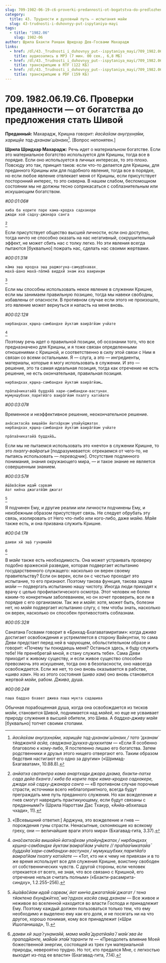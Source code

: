 ```yaml
---
slug: 709-1982-06-19-c6-proverki-predannosti-ot-bogatstva-do-predlozheniya-stat-shivoj
category:
  title: 43. Трудности и духовный путь — испытания майи
  slug: 43-trudnosti-i-duhovnyy-put-ispytaniya-mayi
tags:
  - title: "1982.06"
    slug: 1982-06
author: Шрила Бхакти Ракшак Шридхар Дев-Госвами Махарадж
links:
  - href: /dl/43._Trudnosti_i_duhovnyy_put--ispytaniya_mayi/709_1982.06.19.C6_SridharMj_Proverki_predannosti--ot_bogatstva_do_predlozhenija_stat_Shivoj.mp3
    title: аудиозапись в MP3 (7 мин. 00 сек., 6,8 МБ)
  - href: /dl/43._Trudnosti_i_duhovnyy_put--ispytaniya_mayi/709_1982.06.19.C6_SridharMj_Proverki_predannosti--ot_bogatstva_do_predlozhenija_stat_Shivoj.rtf
    title: транскрипцию в RTF (122 КБ)
  - href: /dl/43._Trudnosti_i_duhovnyy_put--ispytaniya_mayi/709_1982.06.19.C6_SridharMj_Proverki_predannosti--ot_bogatstva_do_predlozhenija_stat_Shivoj.pdf
    title: транскрипцию в PDF (159 КБ)
---
```


# 709. 1982.06.19.C6. Проверки преданности — от богатства до предложения стать Шивой

**Преданный:** Махарадж, Кришна говорит: *йасйа̄хам анугр̣хн̣а̄ми, хариш̣йе тад-дханам̇ ш́анаих̣*[^_ftn1]. [Вопрос непонятен.]

**Шрила Шридхар Махарадж:** Речь идет о материальном богатстве. Если это материальное богатство используется для Кришны, тогда все в порядке. Если оно используется в личных интересах, то это плохо. Повсюду это так, принцип таков: если что-то делается для Кришны, для преданного Кришны или для подобного явления, тогда все в порядке, но если любое явление отвлекает меня от Кришны, если присутствует посторонний интерес, то это скверна. В нашем слабом, беспомощном состоянии мы не должны тесно соприкасаться с соблазнительным или искушающим богатством.

*#00:01:06#*

    киба ба корите паре кама-кродха садхакере
    джади хой садху-джанара санга
[^_ftn2]

Если присутствует общество высшей личности, если оно доступно, тогда ничто не способно оказать на нас негативный, сокрушительный эффект, не может сбить нас с толку легко. Но эти явления всегда пытаются [буквально] пожрать нас, сделать нас своими жертвами.

*#00:01:31#*

    ка̄ма эш̣а кродха эш̣а раджогун̣а-самудбхавах̣
    маха̄-ш́ано маха̄-па̄пма̄ виддхй энам иха ваирин̣ам
[^_ftn3]

Если мы способны использовать некое явление в служении Кришне, если мы занимаем правильную позицию, тогда мы навеки свободны, избавлены от опасности. В противном случае если этого не произошло, это явление может вернуться и напасть на меня вновь.

*#00:02:12#*

    нирбандхах̣ кр̣шн̣а-самбандхе йуктам̇ ваира̄гйам учйате
[^_ftn4]

Поэтому речь идет о правильной позиции, об осознании того, что все предназначено для Кришны, и я тоже связан определенными отношениями с Кришной, и соответственно в силу этой связи с Ним я связан со всеми остальными. Я — слуга, а это — ингредиенты, материалы, которые я могу использовать в служении. И это — решение, это та самая идеальная позиция, тогда как отречение не есть решение, не есть окончательная, правильная позиция.

    нирбандхах̣ кр̣шн̣а-самбандхе йуктам̇ ваира̄гйам…

    пра̄паа̄чикатайа̄ буддхйа̄ хари-самбандхи-вастунах̣
    мумукшубхих̣ паритйа̄го ваира̄гйам̇ пхалгу катхйате

*#00:03:07#*

Временное и неэффективное решение, неокончательное решение.

    ана̄сактасйа вишайа̄н йатха̄рхам упайун̃джатах̣
    нирбандхах̣ кр̣шн̣а-самбандхе йуктам̇ ваира̄гйам учйате

    пра̄паа̄чикатайа̄ буддхйа̄…

Если мы не пытаемся использовать это «нечто» в служении Кришне, то это *пхалгу-вайрагья* [подразумевается: отрекаемся от чего-то, не пытаясь использовать — *переводчик*]. Отсутствие подлинного понимания, знания окружающего мира, — и такое знание не является совершенным знанием.

*#00:03:57#*

    ӣш́а̄ва̄сйам идам̐ сарвам̇
    йат кин̃ча джагатйа̄м̇ джагат
[^_ftn5]

Я подчинен Ему, и другие реалии или личности подчинены Ему, и неизбежным образом присутствует связь. Не следует обрубать эту связь, изолировать от Него что-либо или кого-либо, даже *майю. Майя* также есть, и она призвана служить Кришне.

*#00:04:17#*

    даиви хй эш̣а̄ гун̣амайӣ
[^_ftn6]

В *майе* также есть необходимость. Она может устраивать проверку подобно вражеской разведке, которая подвергает испытанию государственного служащего: насколько он верен своему правительству? Если он верен, если он с честью проходит это испытание, то его признают. Поэтому такова функция, такова задача *майи* — подвергать испытанию нашу чистоту. Иногда люди приходят к врачу с целью профилактического осмотра. Этот человек не болен каким-то конкретным заболеванием, но он хочет проверить, все ли в порядке с его организмом. Так же и *майя*: хотя, может быть, болезни нет, но *майя* подвергает испытанию слугу, с тем чтобы знать, насколько он верен, насколько он способен противостоять соблазнам.

*#00:05:32#*

Санатана Госвами говорит в «Брихад-Бхагаватамритам»: когда *джива* достигает освобождения и устремляется в сторону Вайкунтхи, то сама Деви предстает перед ней в чарующем, обольстительном образе и говорит: «Почему ты покидаешь меня? Останься здесь, я буду служить тебе! Не пренебрегай мной, я стану служить тебе». Сама Деви приходит к живому существу, и если живое существо способно превозмочь это искушение, тогда оно в безопасности, оно навсегда освобождается. Если же нет, то оно вновь оказывается в рабстве, «*шиво хам*». Но из этого состояния (*шиво хам*) оно вновь становится жертвой *майи*, рабом. *Джива*, душа.

*#00:06:24#*

    паша баддхо бхавет джива паша мукта садашива

Обычная порабощенная душа, когда она освобождается из тисков *майи*, становится Шивой, поднимается над *майей*, но еще не усваивает природу служения в высшей обители, это Шива. А *баддха-дживу майя* [буквально] топчет своими стопами.



[^_ftn1]: *йасйа̄хам анугр̣хн̣а̄ми, хариш̣йе тад-дханам̇ ш́анаих̣ / тато ’дханам̇ тйаджантй асйа, сваджана̄ дух̣кха-дух̣кхитам* — «Если Я особенно благоволю к кому-либо, Я постепенно лишаю его богатства. Затем родственники и друзья этого нищего отвергают его. Таким образом бедствия настигают его одно за другим» («Шримад-Бхагаватам», 10.88.8).

[^_ftn2]: *анйатха сватантра кама анартхади джара дхама, бхакти-патхе сада дейа бханга / киба ба корите паре кама-кродха садхакере, джади хой садху-джанара санга* — «В противном случае порочные страсти, источники всего неблагоприятного, всегда будут преграждать мне путь преданного служения. Но как вожделение и гнев смогут навредить практикующему, если будут связаны с преданными?» (Шрила Нароттам Дас Тхакур, «Анйа-абхилаша чхади», 11).

[^_ftn3]: «[Всевышний ответил:] Арджуна, это вожделение и гнев — порождения гуны страсти. Ненасытные, склоняющие ко всякому греху, они — величайшие враги этого мира» (Бхагавад-гита, 3.37).

[^_ftn4]: *ана̄сактасйа вишайа̄н йатха̄рхам упайун̃джатах̣ / нирбандхах̣ кр̣шн̣а-самбандхе йуктам̇ ваира̄гйам учйате // пра̄паа̄чикатайа̄ буддхйа̄ хари-самбандхи-вастунах̣ / мумукшубхих̣ паритйа̄го ваира̄гйам̇ пхалгу катхйате* — «Тот, кто ни к чему не привязан и в то же время использует все для служения Кришне, воистину свободен от собственнических чувств. С другой стороны, если человек отрекается от всего, не зная, что все связано с Кришной, его отречение нельзя считать полным» («Бхакти-расамрита-синдху», 1.2.255–256).

[^_ftn5]: *ӣш́а̄ва̄сйам идам̐ сарвам̇, йат кин̃ча джагатйа̄м̇ джагат / тена тйактена бхун̃джӣтха̄, ма̄ гр̣дхах̣ касйа свид дханам* — Все живое и неживое во вселенной находится во власти Господа и принадлежит Ему. Поэтому каждый должен пользоваться только тем, что ему необходимо и выделено ему как его доля, и не посягать ни на что другое, хорошо понимая, кому все принадлежит («Шри Ишопанишад», 1).

[^_ftn6]: *даиви хй эш̣а̄ гун̣амайӣ, мама ма̄йа̄ дуратйайа̄ / ма̄м̇ эва йе прападйанте, ма̄йа̄м эта̄м̇ таранти те* — «Преодолеть влияние Моей божественной энергии, состоящей из трех гун материальной природы, невероятно трудно. Но тот, кто предался Мне, с легкостью выходит из-под ее власти» (Бхагавад-гита, 7.14).

